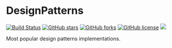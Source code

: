 # DesignPatterns
[![Build Status](https://travis-ci.org/djeada/DesignPatterns.svg?branch=master)](https://travis-ci.org/djeada/DesignPatterns)
<a href="https://github.com/djeada/DesignPatterns/stargazers"><img alt="GitHub stars" src="https://img.shields.io/github/stars/djeada/DesignPatterns"></a>
<a href="https://github.com/djeada/DesignPatterns/network"><img alt="GitHub forks" src="https://img.shields.io/github/forks/djeada/DesignPatterns"></a>
<a href="https://github.com/djeada/DesignPatterns/blob/master/LICENSE.txt"><img alt="GitHub license" src="https://img.shields.io/github/license/djeada/DesignPatterns"></a>
<a href=""><img src="https://img.shields.io/badge/contributions-welcome-brightgreen.svg?style=flat"></a>
</div>

Most popular design patterns implementations.
